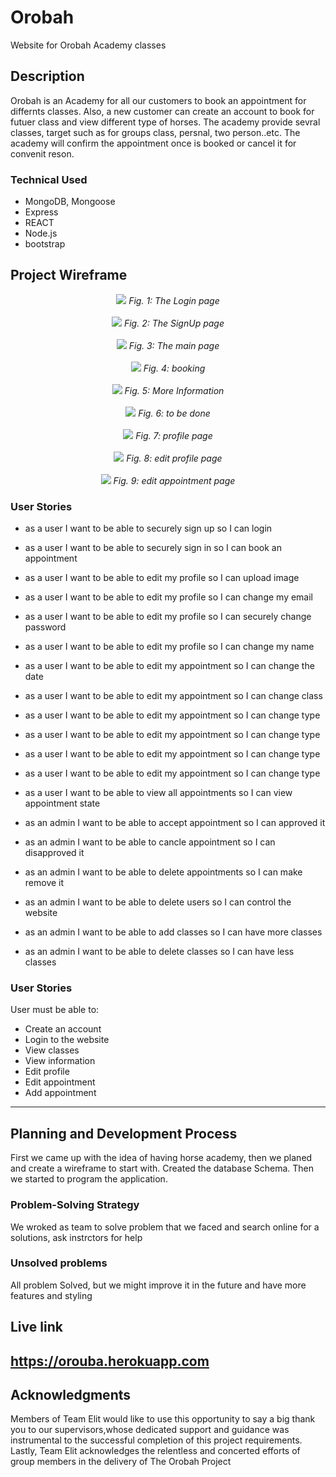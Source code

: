 # Orobah

Website for Orobah Academy classes

## Description
Orobah is an Academy for all our customers to book an appointment for differnts classes. Also, a new customer can create an account to book for futuer class and view different type of horses. The academy provide sevral classes, target such as for groups class, persnal, two person..etc. The academy will confirm the appointment once is booked or cancel it for convenit reson.
### Technical Used

- MongoDB, Mongoose
- Express
- REACT
- Node.js
- bootstrap

## Project Wireframe
<p align="center">
  <img src="./wireframe/login_page.png">
  <i>Fig. 1: The Login page</i>
  <br><br>
  <img src="./wireframe/signup_page.png">
  <i>Fig. 2: The SignUp page</i>
  <br><br>
  <img src="./wireframe/home_page.png">
  <i>Fig. 3: The main page</i>
  <br><br>
  <img src="./wireframe/book_appointment.png">
  <i>Fig. 4: booking </i>
  <br><br>
  <img src="./wireframe/show_page.png">
  <i>Fig. 5: More Information</i>
  <br><br>
  <img src="./wireframe/show_book.png">
  <i>Fig. 6: to be done</i>
  <br><br>
  <img src="./wireframe/profile_page.png">
  <i>Fig. 7: profile page</i>
    <br><br>
  <img src="./wireframe/edit_profile.png">
  <i>Fig. 8: edit profile page</i>
      <br><br>
  <img src="./wireframe/edit_appointment.png">
  <i>Fig. 9: edit appointment page</i>
</p>


### User Stories

- as a user I want to be able to securely sign up so I can login
- as a user I want to be able to securely sign in so I can book an appointment
- as a user I want to be able to edit my profile so I can upload image
- as a user I want to be able to edit my profile so I can change my email
- as a user I want to be able to edit my profile so I can securely change password
- as a user I want to be able to edit my profile so I can change my name
- as a user I want to be able to edit my appointment so I can change the date
- as a user I want to be able to edit my appointment so I can change class
- as a user I want to be able to edit my appointment so I can change type
- as a user I want to be able to edit my appointment so I can change type
- as a user I want to be able to edit my appointment so I can change type
- as a user I want to be able to edit my appointment so I can change type
- as a user I want to be able to view all appointments so I can view appointment state

- as an admin I want to be able to accept appointment so I can approved it
- as an admin I want to be able to cancle appointment so I can disapproved it
- as an admin I want to be able to delete appointments so I can make remove it
- as an admin I want to be able to delete users so I can control the website
- as an admin I want to be able to add classes so I can have more classes
- as an admin I want to be able to delete classes so I can have less classes


### User Stories

User must be able to:
- Create an account
- Login to the website
- View classes
- View information
- Edit profile
- Edit appointment
- Add appointment

---

## Planning and Development Process

First we came up with the idea of having horse academy, then we planed and create a wireframe to start with. Created the database Schema. Then we started to program the application.

### Problem-Solving Strategy

We wroked as team to solve problem that we faced and search online for a solutions, ask instrctors for help

### Unsolved problems

All problem Solved, but we might improve it in the future and have more features and styling


## Live link
https://orouba.herokuapp.com
---

## Acknowledgments
Members of Team Elit would like to use this opportunity to say a big thank you to
our supervisors,whose dedicated support and guidance was instrumental to the successful completion of this project requirements.
Lastly, Team Elit acknowledges the relentless and concerted efforts of group members in the delivery of The Orobah Project

